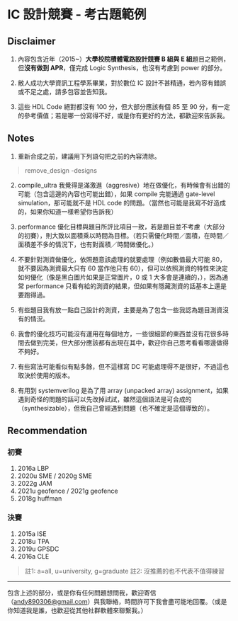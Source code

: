 # IC 設計競賽 - 考古題範例

## Disclaimer

1. 內容包含近年（2015~）**大學校院積體電路設計競賽 B 組與 E 組**題目之範例，但**沒有做到 APR**，僅完成 Logic Synthesis，也沒有考慮到 power 的部分。

2. 敝人成功大學資訊工程學系畢業，對於數位 IC 設計不甚精通，若內容有錯誤或不足之處，請多包容並告知我。

3. 這些 HDL Code 絕對都沒有 100 分，但大部分應該有個 85 至 90 分，有一定的參考價值；若是哪一份寫得不好，或是你有更好的方法，都歡迎來告訴我。

## Notes

1. 重新合成之前，建議用下列語句把之前的內容清除。

> remove_design -designs

2. compile_ultra 我覺得是滿激進（aggresive）地在做優化，有時候會有出錯的可能（包含這邊的內容也可能出錯），如果 compile 完能通過 gate-level simulation，那可能就不是 HDL code 的問題。（當然也可能是我寫不好造成的，如果你知道一樣希望你告訴我）

3. performance 優化目標與題目所評比項目一致，若是題目並不考慮（大部分的初賽），則大致以面積乘以時間為目標。（若只需優化時間／面積，在時間／面積差不多的情況下，也有對面積／時間做優化。）

4. 不要針對測資做優化，依照題意該處理的就要處理（例如數值最大可能 80，就不要因為測資最大只有 60 當作他只有 60），但可以依照測資的特性來決定如何優化（像是黑白圖片如果是正常圖片，0 或 1 大多會是連續的，），因為通常 performance 只看有給的測資的結果，但如果有隱藏測資的話基本上還是要跑得過。

5. 有些題目我有放一點自己設計的測資，主要是為了包含一些我認為題目測資沒有的情況。

6. 我會的優化技巧可能沒有運用在每個地方，一些很細節的東西並沒有花很多時間去做到完美，但大部分應該都有出現在其中，歡迎你自己思考看看哪邊做得不夠好。

7. 有些寫法可能看似有點多餘，但不這樣寫 DC 可能處理得不是很好，不過這也取決於使用的版本。

8. 有用到 systemverilog 是為了用 array (unpacked array) assignment，如果遇到奇怪的問題的話可以先改掉試試，雖然這個語法是可合成的（synthesizable），但我自己曾經遇到問題（也不確定是這個導致的）。

## Recommendation

### 初賽

1. 2016a LBP
2. 2020u SME / 2020g SME
3. 2022g JAM
4. 2021u geofence / 2021g geofence
5. 2018g huffman

### 決賽

1. 2015a ISE
2. 2018u TPA
3. 2019u GPSDC
4. 2016a CLE

> 註1: a=all, u=university, g=graduate
> 註2: 沒推薦的也不代表不值得練習

---

包含上述的部分，或是你有任何問題想問我，歡迎寄信（<andy890306@gmail.com>）與我聯絡，時間許可下我會盡可能地回覆。（或是你知道我是誰，也歡迎從其他社群軟體來聯繫我。）
